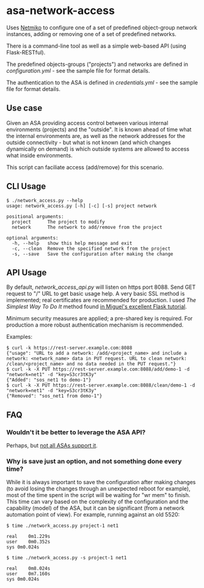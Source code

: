 # asa-network-access

Uses [Netmiko](https://github.com/ktbyers/netmiko) to configure one of a set of predefined object-group network instances, adding or removing one of a set of predefined networks.

There is a command-line tool as well as a simple web-based API (using Flask-RESTful).

The predefined objects-groups ("projects") and networks are defined in _configuration.yml_ - see the sample file for format details.

The authentication to the ASA is defined in _credentials.yml_ - see the sample file for format details.

## Use case

Given an ASA providing access control between various internal environments (projects) and the "outside". It is known ahead of time what the internal environments are, as well as the network addresses for the outside connectivity - but what is not known (and which changes dynamically on demand) is which outside systems are allowed to access what inside environments.

This script can faciliate access (add/remove) for this scenario.

## CLI Usage

```
$ ./network_access.py --help
usage: network_access.py [-h] [-c] [-s] project network

positional arguments:
  project      The project to modify
  network      The network to add/remove from the project

optional arguments:
  -h, --help   show this help message and exit
  -c, --clean  Remove the specified network from the project
  -s, --save   Save the configuration after making the change
```

## API Usage

By default, *network_access_api.py* will listen on https port 8088. Send GET request to "/" URL to get basic usage help. A very basic SSL method is implemented; real certificates are recommended for production. I used *The Simplest Way To Do It* method found [in Miguel's excellent Flask tutorial](https://blog.miguelgrinberg.com/post/running-your-flask-application-over-https).

Minimum security measures are applied; a pre-shared key is required. For production a more robust authentication mechanism is recommended.

Examples:

```
$ curl -k https://rest-server.example.com:8088
{"usage": "URL to add a network: /add/<project_name> and include a network: <network_name> data in PUT request. URL to clean network: /clean/<project_name> and no data needed in the PUT request."}
$ curl -k -X PUT https://rest-server.example.com:8088/add/demo-1 -d "network=net1" -d "key=S3cr3tK3y"
{"Added": "sos_net1 to demo-1"}
$ curl -k -X PUT https://rest-server.example.com:8088/clean/demo-1 -d "network=net1" -d "key=S3cr3tK3y"
{"Removed": "sos_net1 from demo-1"}
```

## FAQ

### Wouldn't it be better to leverage the ASA API?
Perhaps, but [not all ASAs support it](https://www.cisco.com/c/en/us/td/docs/security/asa/compatibility/asamatrx.html#id_65991).

### Why is save just an option, and not something done every time?
While it is always important to save the configuration after making changes (to avoid losing the changes through an unexpected reboot for example), most of the time spent in the script will be waiting for "wr mem" to finish. This time can vary based on the complexity of the configuration and the capability (model) of the ASA, but it can be significant (from a network automation point of view). For example, running against an old 5520:

```
$ time ./network_access.py project-1 net1

real	0m1.229s
user	0m0.352s
sys	0m0.024s

$ time ./network_access.py -s project-1 net1

real	0m8.024s
user	0m7.160s
sys	0m0.024s
```
